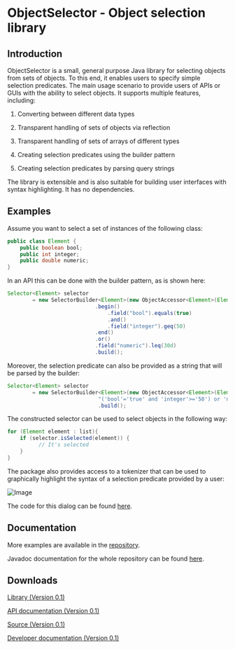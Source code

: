 ObjectSelector - Object selection library
====

Introduction
------
ObjectSelector is a small, general purpose Java library for selecting objects from 
sets of objects. To this end, it enables users to specify simple selection predicates. 
The main usage scenario to provide users of APIs or GUIs with the ability to select
objects. It supports multiple features, including: 

1. Converting between different data types

2. Transparent handling of sets of objects via reflection

3. Transparent handling of sets of arrays of different types

4. Creating selection predicates using the builder pattern 

5. Creating selection predicates by parsing query strings

The library is extensible and is also suitable for building user interfaces with
syntax highlighting. It has no dependencies.

Examples
------

Assume you want to select a set of instances of the following class:

```Java
public class Element {
	public boolean bool;
	public int integer;
	public double numeric;
}
```

In an API this can be done with the builder pattern, as is shown here:

```Java
Selector<Element> selector 
		= new SelectorBuilder<Element>(new ObjectAccessor<Element>(Element.class))
			                .begin()
			                    .field("bool").equals(true)
			                    .and()
			                    .field("integer").geq(50)
			                .end()
			                .or()
			                .field("numeric").leq(30d)
			                .build();
```

Moreover, the selection predicate can also be provided as a string that will be parsed
by the builder:

```Java
Selector<Element> selector 
		= new SelectorBuilder<Element>(new ObjectAccessor<Element>(Element.class),
                             "('bool'='true' and 'integer'>='50') or 'numeric'<='30'")
                             .build();
```

The constructed selector can be used to select objects in the following way:

```Java
for (Element element : list){
	if (selector.isSelected(element)) {
          // It's selected
    }
}
```

The package also provides access to a tokenizer that can be used to graphically
highlight the syntax of a selection predicate provided by a user:

![Image](https://raw.github.com/prasser/object-selector/master/doc/example.png)

The code for this dialog can be found [here](https://github.com/prasser/object-selector/tree/master/src/examples/Example6.java).

Documentation
------
More examples are available in the [repository](https://github.com/prasser/object-selector/tree/master/src/examples).

Javadoc documentation for the whole repository can be found
[here](https://rawgithub.com/prasser/object-selector/master/doc/index.html).

Downloads
------
[Library (Version 0.1)](https://raw.github.com/prasser/object-selector/master/jars/objectselector-0.1-lib.jar)

[API documentation (Version 0.1)](https://raw.github.com/prasser/object-selector/master/jars/objectselector-0.1-api-doc.jar)

[Source (Version 0.1)](https://raw.github.com/prasser/object-selector/master/jars/objectselector-0.1-src.jar)

[Developer documentation (Version 0.1)](https://raw.github.com/prasser/object-selector/master/jars/objectselector-0.1-dev-doc.jar)